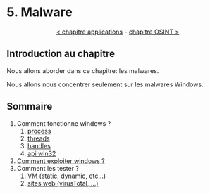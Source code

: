 # 5. Malware

<p align="center">
  <a href="../4-applications/README.md">< chapitre applications</a> - <a href="../6-osint/README.md">chapitre OSINT ></a>
</p>

## Introduction au chapitre

Nous allons aborder dans ce chapitre: les malwares.

Nous allons nous concentrer seulement sur les malwares Windows.

## Sommaire

1. Comment fonctionne windows ?
    1. [process](1-fonctionnement-windows/1-processes.md)
    2. [threads](1-fonctionnement-windows/2-threads.md)
    3. [handles](1-fonctionnement-windows/3-handles.md)
    4. [api win32](1-fonctionnement-windows/4-api-windows-32.md)
2. [Comment exploiter windows ?](2-exploitation-windows.md)
3. Comment les tester ?
    1. [VM (static, dynamic, etc…)](3-tester-ses-malwares/1-vm.md)
    2. [sites web (virusTotal, …)](3-tester-ses-malwares/2-web.md)
